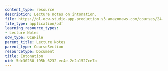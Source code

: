 ```yaml
---
content_type: resource
description: Lecture notes on intonation.
file: https://ol-ocw-studio-app-production.s3.amazonaws.com/courses/24-910-topics-in-linguistic-theory-laboratory-phonology-spring-2007/5dc30230f95b6232ec4e2e2a1527ce7b_lec7_intonation.pdf
file_type: application/pdf
learning_resource_types:
- Lecture Notes
ocw_type: OCWFile
parent_title: Lecture Notes
parent_type: CourseSection
resourcetype: Document
title: Intonation
uid: 5dc30230-f95b-6232-ec4e-2e2a1527ce7b
---
```

